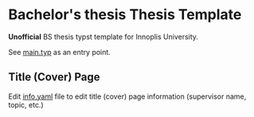 # Bachelor's thesis Thesis Template

**Unofficial** BS thesis typst template for Innoplis University.

See [main.typ](./main.typ) as an entry point.

## Title (Cover) Page

Edit [info.yaml](./info.yaml) file to edit title (cover) page information (supervisor name, topic, etc.)